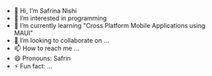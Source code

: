 - 👋 Hi, I’m Safrina Nishi
- 👀 I’m interested in programming 
- 🌱 I’m currently learning "Cross Platform Mobile Applications using MAUI" 
- 💞️ I’m looking to collaborate on ...
- 📫 How to reach me ...
- 😄 Pronouns: Safrin
- ⚡ Fun fact: ...

<!---
safrinanishi97/safrinanishi97 is a ✨ special ✨ repository because its `README.md` (this file) appears on your GitHub profile.
You can click the Preview link to take a look at your changes.
--->

